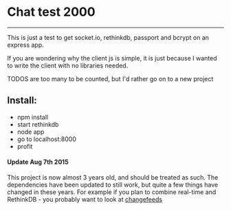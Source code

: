 # Chat test 2000

---

This is just a test to get socket.io, rethinkdb, passport and bcrypt on an express app.

If you are wondering why the client js is simple, it is just because I wanted to write the client with no libraries needed.

TODOS are too many to be counted, but I'd rather go on to a new project

## Install:
- npm install
- start rethinkdb
- node app
- go to localhost:8000
- profit

#### Update Aug 7th 2015
This project is now almost 3 years old, and should be treated as such. The dependencies have been updated to still work, but quite a few things have changed in these years. For example if you plan to combine real-time and RethinkDB - you probably want to look at [changefeeds](http://www.rethinkdb.com/api/javascript/#changes)
